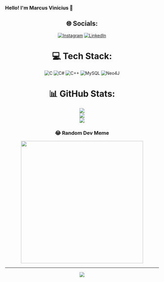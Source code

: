 ### Hello! I'm Marcus Vinicius 👋
<div align="center">  
  <div>  
 
 
## 🌐 Socials:
[![Instagram](https://img.shields.io/badge/Instagram-%23E4405F.svg?logo=Instagram&logoColor=white)]([https://instagram.com/@v1nips](https://www.instagram.com/v1nips/)) [![LinkedIn](https://img.shields.io/badge/LinkedIn-%230077B5.svg?logo=linkedin&logoColor=white)](https://linkedin.com/in/www.linkedin.com/in/marcus-vinicius-87b77120a) 

# 💻 Tech Stack:
![C](https://img.shields.io/badge/c-%2300599C.svg?style=for-the-badge&logo=c&logoColor=white) ![C#](https://img.shields.io/badge/c%23-%23239120.svg?style=for-the-badge&logo=c-sharp&logoColor=white) ![C++](https://img.shields.io/badge/c++-%2300599C.svg?style=for-the-badge&logo=c%2B%2B&logoColor=white) ![MySQL](https://img.shields.io/badge/mysql-%2300000f.svg?style=for-the-badge&logo=mysql&logoColor=white) ![Neo4J](https://img.shields.io/badge/Neo4j-008CC1?style=for-the-badge&logo=neo4j&logoColor=white)
# 📊 GitHub Stats:
![](https://github-readme-stats.vercel.app/api?username=marcusvin1&theme=dark&hide_border=false&include_all_commits=false&count_private=false)<br/>
![](https://github-readme-streak-stats.herokuapp.com/?user=marcusvin1&theme=dark&hide_border=false)<br/>
![](https://github-readme-stats.vercel.app/api/top-langs/?username=marcusvin1&theme=dark&hide_border=false&include_all_commits=false&count_private=false&layout=compact)

### 😂 Random Dev Meme
<img src='https://randommeme-five.vercel.app/' style="height: 400px;"/>

---
[![](https://visitcount.itsvg.in/api?id=marcusvin1&icon=0&color=0)](https://visitcount.itsvg.in)

<!-- Proudly created with GPRM ( https://gprm.itsvg.in ) -->
 
</div>
  

